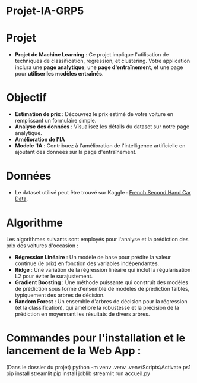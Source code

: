 # Projet-IA-GRP5


# Projet

- **Projet de Machine Learning** : Ce projet implique l'utilisation de techniques de classification, régression, et clustering. Votre application inclura une **page analytique**, une **page d'entraînement**, et une page pour **utiliser les modèles entraînés**.

# Objectif

- **Estimation de prix** : Découvrez le prix estimé de votre voiture en remplissant un formulaire simple.
- **Analyse des données** : Visualisez les détails du dataset sur notre page analytique.
- **Amélioration de l'IA**
- **Modele 'IA** : Contribuez à l'amélioration de l'intelligence artificielle en ajoutant des données sur la page d'entraînement.

# Données

- Le dataset utilisé peut être trouvé sur Kaggle : [French Second Hand Car Data](https://www.kaggle.com/datasets/spicemix/french-second-hand-car/data).

# Algorithme

Les algorithmes suivants sont employés pour l'analyse et la prédiction des prix des voitures d'occasion :

- **Régression Linéaire** : Un modèle de base pour prédire la valeur continue (le prix) en fonction des variables indépendantes.
- **Ridge** : Une variation de la régression linéaire qui inclut la régularisation L2 pour éviter le surajustement.
- **Gradient Boosting** : Une méthode puissante qui construit des modèles de prédiction sous forme d'ensemble de modèles de prédiction faibles, typiquement des arbres de décision.
- **Random Forest** : Un ensemble d'arbres de décision pour la régression (et la classification), qui améliore la robustesse et la précision de la prédiction en moyennant les résultats de divers arbres.

 
# Commandes pour l'installation et le lancement de la Web App : 

(Dans le dossier du projet)
python -m venv .venv
.venv\Scripts\Activate.ps1
pip install streamlit
pip install joblib
streamlit run accueil.py
